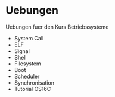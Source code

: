 # Uebungen
Uebungen fuer den Kurs Betriebssysteme

- System Call
- ELF
- Signal
- Shell
- Filesystem
- Boot
- Scheduler
- Synchronisation
- Tutorial OS16C